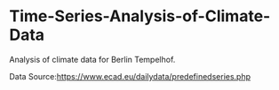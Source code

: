 # Time-Series-Analysis-of-Climate-Data

Analysis of climate data for Berlin Tempelhof. 

Data Source:https://www.ecad.eu/dailydata/predefinedseries.php
